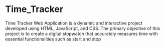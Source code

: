 # Time_Tracker
Time Tracker Web Application is a dynamic and interactive project developed using HTML, JavaScript, and CSS. The primary objective of this project is to create a digital stopwatch that accurately measures time with essential functionalities such as start and stop
